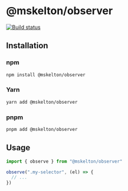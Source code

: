 # @mskelton/observer

[![Build status](https://github.com/mskelton/observer/workflows/Build/badge.svg)](https://github.com/mskelton/observer/actions)

## Installation

### npm

```bash
npm install @mskelton/observer
```

### Yarn

```bash
yarn add @mskelton/observer
```

### pnpm

```bash
pnpm add @mskelton/observer
```

## Usage

```javascript
import { observe } from "@mskelton/observer"

observe(".my-selector", (el) => {
  // ...
})
```
